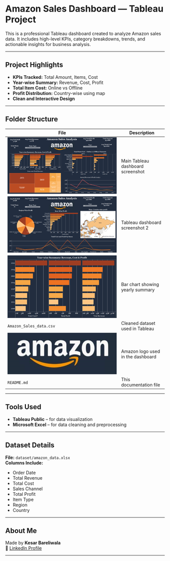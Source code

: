 # Amazon Sales Dashboard — Tableau Project

This is a professional Tableau dashboard created to analyze Amazon sales data. It includes high-level KPIs, category breakdowns, trends, and actionable insights for business analysis.

---

## Project Highlights
- **KPIs Tracked:** Total Amount, Items, Cost
- **Year-wise Summary:** Revenue, Cost, Profit
- **Total Item Cost:** Online vs Offline
- **Profit Distribution:** Country-wise using map
- **Clean and Interactive Design**

---

## Folder Structure

| File | Description |
|------|-------------|
| ![Dashboard1](Dashboard1.png) | Main Tableau dashboard screenshot |
| ![Dashboard2](Dashboard2.png) | Tableau dashboard screenshot 2 |
| ![Year Summary](Year_Wise_Summary.png) | Bar chart showing yearly summary |
| `Amazon_Sales_data.csv` | Cleaned dataset used in Tableau |
| ![Logo](Logo.png) | Amazon logo used in the dashboard |
| `README.md` | This documentation file |

---

## Tools Used
- **Tableau Public** – for data visualization
- **Microsoft Excel** – for data cleaning and preprocessing

---

## Dataset Details

**File:** `dataset/amazon_data.xlsx`  
**Columns Include:**
- Order Date
- Total Revenue
- Total Cost
- Sales Channel
- Total Profit
- Item Type
- Region  
- Country

---

## About Me

Made by **Kesar Bareliwala**  
🔗 [LinkedIn Profile](https://www.linkedin.com/in/kesar-bareliwala-467b472a8)

---
